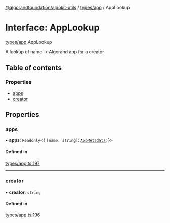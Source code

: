 [@algorandfoundation/algokit-utils](../README.md) / [types/app](../modules/types_app.md) / AppLookup

# Interface: AppLookup

[types/app](../modules/types_app.md).AppLookup

A lookup of name -> Algorand app for a creator

## Table of contents

### Properties

- [apps](types_app.AppLookup.md#apps)
- [creator](types_app.AppLookup.md#creator)

## Properties

### apps

• **apps**: `Readonly`<{ `[name: string]`: [`AppMetadata`](types_app.AppMetadata.md);  }\>

#### Defined in

[types/app.ts:197](https://github.com/algorandfoundation/algokit-utils-ts/blob/main/src/types/app.ts#L197)

___

### creator

• **creator**: `string`

#### Defined in

[types/app.ts:196](https://github.com/algorandfoundation/algokit-utils-ts/blob/main/src/types/app.ts#L196)
